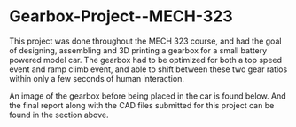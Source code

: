 # Gearbox-Project--MECH-323


This project was done throughout the MECH 323 course, and had the goal of designing, assembling and 3D printing a gearbox for a small battery powered model car. 
The gearbox had to be optimized for both a top speed event and ramp climb event, and able to shift between these two gear ratios within only a few seconds of human interaction.

An image of the gearbox before being placed in the car is found below. And
the final report along with the CAD files submitted for this project can be found in the section above.
